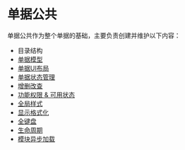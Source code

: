 # 单据公共

单据公共作为整个单据的基础，主要负责创建并维护以下内容：

* 目录结构
* [单据模型](/chapter1/dan-ju-mo-xing.md)
* [单据UI布局](/chapter1/dan-ju-ui-bu-ju.md)
* [单据状态管理](/chapter1/dan-ju-zi-duan-ui-zhuang-tai-guan-li.md)
* [增删改查](/chapter1/zeng-shan-gai-cha.md)
* [功能权限 & 可用状态](/gong-neng-quan-xian.md)
* [全局样式](/chapter1/quan-ju-yang-shi.md)
* [显示格式化](/chapter1/xian-shi-ge-shi-hua.md)
* [全键盘](/chapter1/quan-jian-pan.md)
* [生命周期](/chapter1/sheng-ming-zhou-qi.md)
* [模块异步加载](/chapter1/mo-kuai-yi-bu-jia-zai.md)



